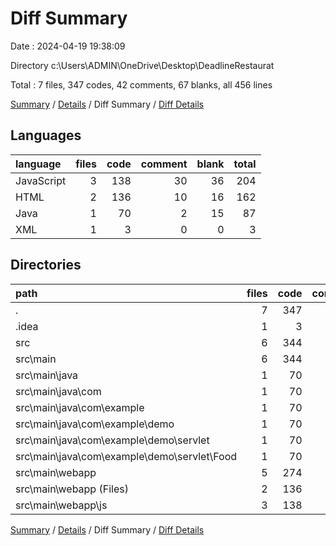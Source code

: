 # Diff Summary

Date : 2024-04-19 19:38:09

Directory c:\\Users\\ADMIN\\OneDrive\\Desktop\\DeadlineRestaurat

Total : 7 files,  347 codes, 42 comments, 67 blanks, all 456 lines

[Summary](results.md) / [Details](details.md) / Diff Summary / [Diff Details](diff-details.md)

## Languages
| language | files | code | comment | blank | total |
| :--- | ---: | ---: | ---: | ---: | ---: |
| JavaScript | 3 | 138 | 30 | 36 | 204 |
| HTML | 2 | 136 | 10 | 16 | 162 |
| Java | 1 | 70 | 2 | 15 | 87 |
| XML | 1 | 3 | 0 | 0 | 3 |

## Directories
| path | files | code | comment | blank | total |
| :--- | ---: | ---: | ---: | ---: | ---: |
| . | 7 | 347 | 42 | 67 | 456 |
| .idea | 1 | 3 | 0 | 0 | 3 |
| src | 6 | 344 | 42 | 67 | 453 |
| src\\main | 6 | 344 | 42 | 67 | 453 |
| src\\main\\java | 1 | 70 | 2 | 15 | 87 |
| src\\main\\java\\com | 1 | 70 | 2 | 15 | 87 |
| src\\main\\java\\com\\example | 1 | 70 | 2 | 15 | 87 |
| src\\main\\java\\com\\example\\demo | 1 | 70 | 2 | 15 | 87 |
| src\\main\\java\\com\\example\\demo\\servlet | 1 | 70 | 2 | 15 | 87 |
| src\\main\\java\\com\\example\\demo\\servlet\\Food | 1 | 70 | 2 | 15 | 87 |
| src\\main\\webapp | 5 | 274 | 40 | 52 | 366 |
| src\\main\\webapp (Files) | 2 | 136 | 10 | 16 | 162 |
| src\\main\\webapp\\js | 3 | 138 | 30 | 36 | 204 |

[Summary](results.md) / [Details](details.md) / Diff Summary / [Diff Details](diff-details.md)